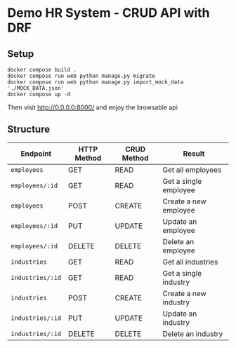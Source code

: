 # Demo HR System - CRUD API with DRF


## Setup
```
docker compose build .
docker compose run web python manage.py migrate
docker compose run web python manage.py import_mock_data './MOCK_DATA.json'
docker compose up -d
```
Then visit http://0.0.0.0:8000/ and enjoy the browsable api

## Structure

Endpoint |HTTP Method | CRUD Method | Result
-- | -- |-- |--
`employees` | GET | READ | Get all employees
`employees/:id` | GET | READ | Get a single employee
`employees`| POST | CREATE | Create a new employee
`employees/:id` | PUT | UPDATE | Update an employee
`employees/:id` | DELETE | DELETE | Delete an employee
`industries` | GET | READ | Get all industries
`industries/:id` | GET | READ | Get a single industry
`industries`| POST | CREATE | Create a new industry
`industries/:id` | PUT | UPDATE | Update an industry
`industries/:id` | DELETE | DELETE | Delete an industry
